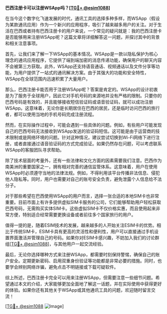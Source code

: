 **巴西注册卡可以注册WSApp吗？[[TG💪+ @esim1088](https://t.me/s/esim1088)]**

在当今这个数字化飞速发展的时代，通讯工具的选择多种多样，而WSApp（假设为某款通讯应用）作为一个新兴的应用程序，吸引了越来越多用户的关注。对于生活在巴西或者持有巴西注册卡的用户来说，一个常见的疑问就是：我的巴西注册卡是否能够用来注册WSApp呢？这篇文章将详细解答这一问题，并探讨其中的背景和相关注意事项。

首先，让我们来了解一下WSApp的基本情况。WSApp是一款以隐私保护为核心理念的通讯应用程序，它提供了端到端加密的消息传递功能，确保用户的聊天内容不会被第三方获取。此外，WSApp还支持语音通话、视频通话以及文件分享等功能，为用户提供了一站式的通讯解决方案。由于其强大的功能和安全特性，WSApp在全球范围内迅速积累了大量用户。

那么，巴西注册卡能否用于注册WSApp呢？答案是肯定的。WSApp的设计初衷是为了服务于全球用户，因此它对手机号码的来源地并没有严格的限制。只要你的巴西号码是有效的，并且能够接收短信验证码或语音验证码，就可以成功注册WSApp。这意味着，无论你是长期居住在巴西的居民，还是临时访问巴西的旅行者，都可以使用当地的手机号码完成注册流程。

然而，在实际操作过程中，可能会遇到一些具体的问题。例如，有些用户可能发现自己的巴西号码无法接收到WSApp发送的验证码短信。这可能是由于运营商的技术限制或是网络环境的问题。针对这种情况，建议尝试切换到Wi-Fi网络下进行注册，或者直接通过语音验证码的方式完成验证。如果仍然存在问题，可以考虑联系WSApp的客服团队寻求帮助。

除了技术层面的考量外，还有一些法律和文化方面的因素需要我们注意。巴西作为南美洲的重要国家之一，拥有相对完善的通信监管体系。这意味着，用户在使用WSApp时必须遵守当地的法律法规。例如，不得利用该平台传播非法信息、侵犯他人隐私等。同时，用户也需要对自己的账号安全负责，避免泄露个人信息给不法分子。

对于那些希望在巴西使用WSApp的用户而言，选择一张合适的本地SIM卡也非常重要。目前市面上有许多提供虚拟SIM卡服务的公司，它们能够帮助用户轻松获取巴西号码，无需购买实体SIM卡。这些虚拟SIM卡不仅价格实惠，而且使用起来非常方便，特别适合经常需要更换设备或者前往多个国家旅行的用户。

值得一提的是，随着ESIM技术的发展，越来越多的人开始关注ESIM卡的优势。相比于传统SIM卡，ESIM卡具有更高的灵活性和便利性，用户可以直接通过手机设置界面激活并管理自己的号码。如果你对ESIM卡感兴趣，不妨加入我们的讨论群组[[TG💪+ @esim1088](https://t.me/s/esim1088)]，与其他用户一起交流经验。

最后，无论你选择哪种方式来注册WSApp，都需要时刻保持警惕，确保自己的账户安全。定期更新密码、启用双重身份验证等功能都是非常必要的措施。同时，也要学会辨别网络诈骗，避免点击不明链接或下载可疑软件。

综上所述，巴西注册卡完全可以用来注册WSApp，但需要注意一些细节问题。希望通过本文的介绍，大家能够更加全面地了解这一话题，并在实际使用中获得更好的体验。如果你还有其他关于WSApp或其他通讯工具的问题，欢迎随时留言交流！

[[TG💪+ @esim1088](https://t.me/s/esim1088) ![Image](https://i.postimg.cc/4NQfJmqS/Snipaste-2025-05-13-00-14-12.png)]
